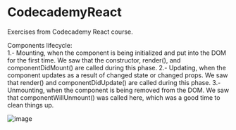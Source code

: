 # CodecademyReact

Exercises from Codecademy React course.

Components lifecycle:
<br/>
1.- Mounting, when the component is being initialized and put into the DOM for the first time. We saw that the constructor, render(), and componentDidMount() are called during this phase.
2.- Updating, when the component updates as a result of changed state or changed props. We saw that render() and componentDidUpdate() are called during this phase.
3.- Unmounting, when the component is being removed from the DOM. We saw that componentWillUnmount() was called here, which was a good time to clean things up.

![image](https://user-images.githubusercontent.com/70573595/114278751-80358c00-9a31-11eb-8174-d037017aaa33.png)

